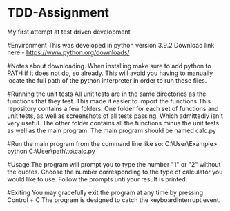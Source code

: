 # TDD-Assignment
My first attempt at test driven development

#Environment
This was developed in python version 3.9.2
Download link here - https://www.python.org/downloads/

#Notes about downloading. When installing make sure to add python to PATH if it does not do, so already.
This will avoid you having to manually locate the full path of the python interpreter in order to run these files.

#Running the unit tests
All unit tests are in the same directories as the functions that they test. 
This made it easier to import the functions
This repository contains a few folders.
One folder for each set of functions and unit tests, as well as screenshots of all tests passing.
Which admittedly isn't very useful.
The other folder contains all the functions minus the unit tests as well as the main program.
The main program should be named calc.py

#Run the main program from the command line like so:
C:\User\Example> python C:\User\path\to\calc.py

#Usage
The program will prompt you to type the number "1" or "2" without the quotes.
Choose the number corresponding to the type of calculator you would like to use.
Follow the prompts unti your result is printed.

#Exiting
You may gracefully exit the program at any time by pressing Control + C
The program is designed to catch the keyboardInterrupt event.
